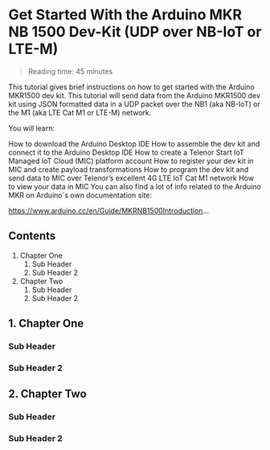 # Get Started With the Arduino MKR NB 1500 Dev-Kit (UDP over NB-IoT or LTE-M)

> Reading time: 45 minutes

This tutorial gives brief instructions on how to get started with the Arduino MKR1500 dev kit. This tutorial will send data from the Arduino MKR1500 dev kit using JSON formatted data in a UDP packet over the NB1 (aka NB-IoT) or the M1 (aka LTE Cat M1 or LTE-M) network.

You will learn:

How to download the Arduino Desktop IDE
How to assemble the dev kit and connect it to the Arduino Desktop IDE
How to create a Telenor Start IoT Managed IoT Cloud (MIC) platform account
How to register your dev kit in MIC and create payload transformations
How to program the dev kit and send data to MIC over Telenor’s excellent 4G LTE IoT Cat M1 network
How to view your data in MIC
You can also find a lot of info related to the Arduino MKR on Arduino´s own documentation site:

https://www.arduino.cc/en/Guide/MKRNB1500Introduction...

## Contents

  1. Chapter One
     1. Sub Header
     2. Sub Header 2
  2. Chapter Two
     1. Sub Header
     2. Sub Header 2

## 1. Chapter One

### Sub Header

### Sub Header 2

## 2. Chapter Two

### Sub Header

### Sub Header 2
